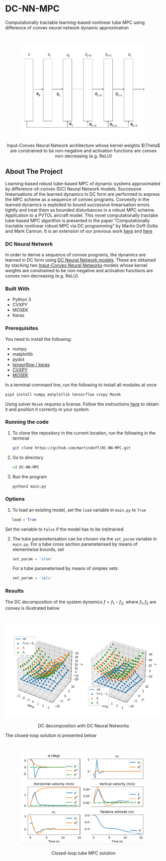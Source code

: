 # DC-NN-MPC
Computationally tractable learning-based nonlinear tube MPC using difference of convex neural network dynamic approximation 


<br />
<p align="center">
   <img src="https://github.com/martindoff/DC-NN-MPC/blob/main/plot/NN.png" alt="Logo" width="400" height="300">
  <p align="center">
   Input-Convex Neural Network architecture whose kernel weights $\Theta$ are constrained to be non-negative and activation functions are convex non-decreasing (e.g. ReLU) 
    <br />  
  </p>
</p>

<!-- ABOUT THE PROJECT -->
## About The Project

Learning-based robust tube-based MPC of dynamic systems approximated by difference-of-convex (DC) Neural Network models. Successive linearisations of the learned dynamics in DC form are performed to express the MPC scheme as a sequence of convex programs.  Convexity in the learned dynamics is exploited to bound successive linearisation errors tightly and treat them as bounded disturbances in a robust MPC scheme. Application to a PVTOL aircraft model. This novel computationally tractabe tube-based MPC algorithm is presented in the paper "Computationally tractable nonlinear robust MPC via DC programming" by Martin Doff-Sotta and Mark Cannon. It is an extension of our previous work [here](https://github.com/martindoff/DC-TMPC) and [here](https://ora.ox.ac.uk/objects/uuid:a3a0130b-5387-44b3-97ae-1c9795b91a42/download_file?safe_filename=Doff-Sotta_and_Cannon_2022_Difference_of_convex.pdf&file_format=application%2Fpdf&type_of_work=Conference+item)

### DC Neural Network 
In order to derive a sequence of convex programs, the dynamics are learned in DC form using [DC Neural Network models](https://github.com/martindoff/DC-Deep-Neural-Network). These are obtained by stacking two [Input-Convex Neural Networks](http://proceedings.mlr.press/v70/amos17b/amos17b.pdf) models whose kernel weights are constrained to be non-negative and activation functions are convex non-decreasing (e.g. ReLU). 

### Built With

* Python 3
* CVXPY
* MOSEK
* Keras

### Prerequisites

You need to install the following:
* numpy
* matplotlib
* pydot
* [tensorflow / keras](https://keras.io/getting_started/)
* [CVXPY](https://www.cvxpy.org/install/)
* [MOSEK](https://docs.mosek.com/10.2/install/installation.html)

In a terminal command line, run the following to install all modules at once

   ```sh
   pip3 install numpy matplotlib tensorflow cvxpy Mosek 
   ```
Using solver `Mosek` requires a license. Follow the instructions [here](https://docs.mosek.com/10.2/install/installation.html) to obtain it and position it correctly in your system.

### Running the code

1. To clone the repository in the current location, run the following in the terminal
   ```sh
   git clone https://github.com/martindoff/DC-NN-MPC.git
   ```
2. Go to directory 
   ```sh
   cd DC-NN-MPC
   ```
   
3. Run the program
   ```python
   python3 main.py
   ```
### Options 
   
1. To load an existing model, set the `load` variable in `main.py` to `True`
```python
   load = True
   ``` 
   
   Set the variable to `False` if the model has to be (re)trained. 

2. The tube parameterisation can be chosen via the `set_param` variable in `main.py`. For a tube cross section parameterised by means of elementwise bounds, set

   ```python
   set_param = 'elem'
   ```
   For a tube parameterised by means of simplex sets:

   ```python
   set_param = 'splx'
   ```

### Results

The DC decomposition of the system dynamics $f = f_1 - f_2$, where $f_1, f_2$ are convex is illustrated below


<br />
<p align="center">
   <img src="https://github.com/martindoff/DC-NN-MPC/blob/main/DC.png" alt="Logo" width="600" height="300">
  <p align="center">
   DC decomposition with DC Neural Networks
    <br />  
  </p>
</p>

The closed-loop solution is presented below


<br />
<p align="center">
   <img src="https://github.com/martindoff/DC-NN-MPC/blob/main/tmpc_plot.png" alt="Logo" width="400" height="300">
  <p align="center">
   Closed-loop tube MPC solution
    <br />  
  </p>
</p>


